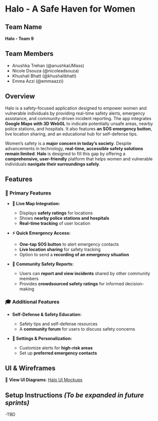 # Halo - A Safe Haven for Women  

## Team Name  
**Halo - Team 9**  

## Team Members  
- Anushka Trehan (@anushkaUMass)
- Nicole Dsouza (@nicoleadsouza)  
- Khushali Bhatt (@khushalibhatt)  
- Emma Azzi (@emmaazzi)  

## Overview  
Halo is a safety-focused application designed to empower women and vulnerable individuals by providing real-time safety alerts, emergency assistance, and community-driven incident reporting. The app integrates **Google Maps with 3D WebGL** to indicate potentially unsafe areas, nearby police stations, and hospitals. It also features **an SOS emergency button**, live location sharing, and an educational hub for self-defense tips.  

Women’s safety is a **major concern in today’s society**. Despite advancements in technology, **real-time, accessible safety solutions remain limited**. **Halo** is designed to fill this gap by offering a **comprehensive, user-friendly** platform that helps women and vulnerable individuals **navigate their surroundings safely**.  

## Features  
### 🚨 **Primary Features**  
- **📍 Live Map Integration:**  
  - Displays **safety ratings** for locations  
  - Shows **nearby police stations and hospitals**  
  - **Real-time tracking** of user location  

- **⚡ Quick Emergency Access:**  
  - **One-tap SOS button** to alert emergency contacts  
  - **Live location sharing** for safety tracking  
  - Option to send a **recording of an emergency situation**  

- **📢 Community Safety Reports:**  
  - Users can **report and view incidents** shared by other community members  
  - Provides **crowdsourced safety ratings** for informed decision-making  

### 🎓 **Additional Features**  
- **Self-Defense & Safety Education:**  
  - Safety tips and self-defense resources  
  - A **community forum** for users to discuss safety concerns  

- **🔧 Settings & Personalization:**  
  - Customize alerts for **high-risk areas**  
  - Set up **preferred emergency contacts**  

## UI & Wireframes  
🔗 **View UI Diagrams**: [Halo UI Mockups](https://indofusion101.my.canva.site/aura)  

## Setup Instructions *(To be expanded in future sprints)*  
-TBD
